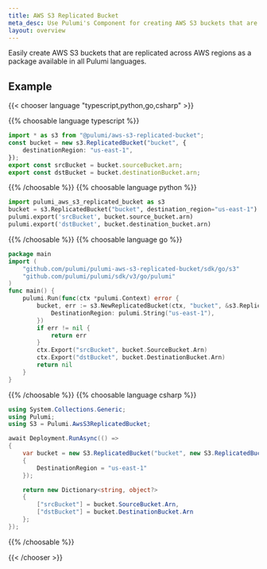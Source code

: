 ```yaml
---
title: AWS S3 Replicated Bucket
meta_desc: Use Pulumi's Component for creating AWS S3 buckets that are replicated across regions using infrastructure as code.
layout: overview
---
```


Easily create AWS S3 buckets that are replicated across AWS regions as a package available in all Pulumi languages.

## Example

{{< chooser language "typescript,python,go,csharp" >}}

{{% choosable language typescript %}}

```typescript
import * as s3 from "@pulumi/aws-s3-replicated-bucket";
const bucket = new s3.ReplicatedBucket("bucket", {
    destinationRegion: "us-east-1",
});
export const srcBucket = bucket.sourceBucket.arn;
export const dstBucket = bucket.destinationBucket.arn;
```

{{% /choosable %}}
{{% choosable language python %}}

```python
import pulumi_aws_s3_replicated_bucket as s3
bucket = s3.ReplicatedBucket("bucket", destination_region="us-east-1")
pulumi.export('srcBucket', bucket.source_bucket.arn)
pulumi.export('dstBucket', bucket.destination_bucket.arn)
```

{{% /choosable %}}
{{% choosable language go %}}

```go
package main
import (
	"github.com/pulumi/pulumi-aws-s3-replicated-bucket/sdk/go/s3"
	"github.com/pulumi/pulumi/sdk/v3/go/pulumi"
)
func main() {
	pulumi.Run(func(ctx *pulumi.Context) error {
        bucket, err := s3.NewReplicatedBucket(ctx, "bucket", &s3.ReplicatedBucketArgs{
    	    DestinationRegion: pulumi.String("us-east-1"),
        })
        if err != nil {
			return err
		}
		ctx.Export("srcBucket", bucket.SourceBucket.Arn)
        ctx.Export("dstBucket", bucket.DestinationBucket.Arn)
		return nil
    }
}
```

{{% /choosable %}}
{{% choosable language csharp %}}

```csharp
using System.Collections.Generic;
using Pulumi;
using S3 = Pulumi.AwsS3ReplicatedBucket;

await Deployment.RunAsync(() => 
{
    var bucket = new S3.ReplicatedBucket("bucket", new S3.ReplicatedBucketArgs
    {
        DestinationRegion = "us-east-1"
    });

    return new Dictionary<string, object?>
    {
        ["srcBucket"] = bucket.SourceBucket.Arn,
        ["dstBucket"] = bucket.DestinationBucket.Arn
    };
});
```

{{% /choosable %}}

{{< /chooser >}}
